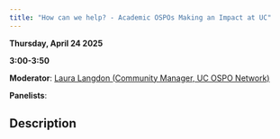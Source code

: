 ```yaml
---
title: "How can we help? - Academic OSPOs Making an Impact at UC"
---
```


**Thursday, April 24 2025**

**3:00-3:50**

**Moderator**: [Laura Langdon (Community Manager, UC OSPO Network)](../speakers/laura-langdon.md)

**Panelists**:

## Description
